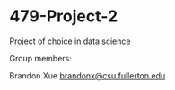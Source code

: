 # 479-Project-2
Project of choice in data science

Group members:

Brandon Xue brandonx@csu.fullerton.edu
